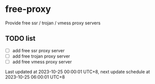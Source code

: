 
# free-proxy
Provide free ssr / trojan / vmess proxy servers


## TODO list
- [ ] add free ssr proxy server
- [ ] add free trojan proxy server
- [ ] add free vmess proxy server

Last updated at 2023-10-25 00:00:01 UTC+8, next update schedule at 2023-10-25 06:00:01 UTC+8

